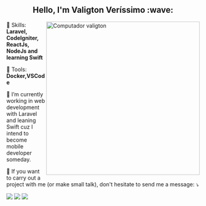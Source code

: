 <h2 align="center"> Hello, I'm Valigton Veríssimo :wave:</h2>
<img src="https://raw.githubusercontent.com/MicaelliMedeiros/micaellimedeiros/master/image/computer-illustration.png" min-width="400px" max-width="400px" width="400px" align="right" alt="Computador valigton">

<p align="left">
  🦄 Skills: <strong>Laravel, CodeIgniter, ReactJs, NodeJs and learning Swift</strong>
</p>

<p align="left">
  💼 Tools: <strong>Docker,VSCode</strong>
</p>

🌱 I’m currently working in web development with Laravel and leaning Swift cuz I intend to become mobile developer someday.

<p align="left">
  💌 If you want to carry out a project with me (or make small talk), don't hesitate to send me a message: ⤵️
</p>

<p align="left">
  <a href="">
  <img src="https://img.shields.io/badge/-Instagram-DF0174?style=for-the-badge&logo=instagram&logoColor=white&link=https://www.instagram.com/vaverissimo_/"/></a>
  
  <a href="https://www.linkedin.com/in/valigtonverissimo" alt="Linkedin">
  <img src="https://img.shields.io/badge/-Linkedin-0e76a8?style=for-the-badge&logo=Linkedin&logoColor=white&link=https://www.linkedin.com/in/valigtonverissimo" /></a>

  <a href="" alt="Facebook">
  <img src="https://img.shields.io/badge/-Facebook-3b5998?style=for-the-badge&logo=facebook&logoColor=white&link=https://www.facebook.com/vverissimo.santos/"/></a>
</p>
